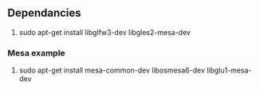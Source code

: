 

## Dependancies

  1. sudo apt-get install libglfw3-dev libgles2-mesa-dev


### Mesa example

  1. sudo apt-get install mesa-common-dev libosmesa6-dev libglu1-mesa-dev

